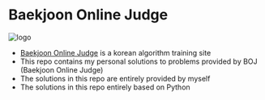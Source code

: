 # Baekjoon Online Judge
![logo](https://user-images.githubusercontent.com/69660509/147379404-93cb0765-5f0b-495b-9ede-bec28c2018ff.png)



- [Baekjoon Online Judge](https://www.acmicpc.net/) is a korean algorithm training site
- This repo contains my personal solutions to problems provided by BOJ (Baekjoon Online Judge)
- The solutions in this repo are entirely provided by myself
- The solutions in this repo entirely based on Python